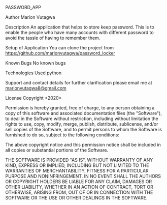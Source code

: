 PASSWORD_APP

Author
Marion Vutagwa

Description
An application that helps to store keep password. This is to enable the people who have many accounts with different password to avoid the tassle of having to remember them.

Setup of Application
You can clone the project from https://github.com/marionvutagwa/password_locker

Known Bugs
No known bugs

Technologies Used
python

Support and contact details
for further clarification please email me at marionvutagwa8@gmail.com

License
Copyright <2020> <Marion vutagwa>

Permission is hereby granted, free of charge, to any person obtaining a copy of this software and associated documentation files (the "Software"), to deal in the Software without restriction, including without limitation the rights to use, copy, modify, merge, publish, distribute, sublicense, and/or sell copies of the Software, and to permit persons to whom the Software is furnished to do so, subject to the following conditions:

The above copyright notice and this permission notice shall be included in all copies or substantial portions of the Software.

THE SOFTWARE IS PROVIDED "AS IS", WITHOUT WARRANTY OF ANY KIND, EXPRESS OR IMPLIED, INCLUDING BUT NOT LIMITED TO THE WARRANTIES OF MERCHANTABILITY, FITNESS FOR A PARTICULAR PURPOSE AND NONINFRINGEMENT. IN NO EVENT SHALL THE AUTHORS OR COPYRIGHT HOLDERS BE LIABLE FOR ANY CLAIM, DAMAGES OR OTHER LIABILITY, WHETHER IN AN ACTION OF CONTRACT, TORT OR OTHERWISE, ARISING FROM, OUT OF OR IN CONNECTION WITH THE SOFTWARE OR THE USE OR OTHER DEALINGS IN THE SOFTWARE.

